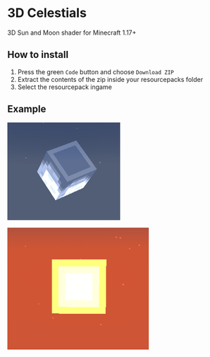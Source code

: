 # 3D Celestials

3D Sun and Moon shader for Minecraft 1.17+

## How to install

 1. Press the green `Code` button and choose `Download ZIP`
 2. Extract the contents of the zip inside your resourcepacks folder
 3. Select the resourcepack ingame
 
## Example

![moon](images/moon.gif)

![sun](images/sun.gif)
